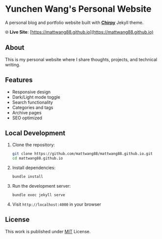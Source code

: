 # Yunchen Wang's Personal Website

A personal blog and portfolio website built with [**Chirpy**][chirpy] Jekyll theme.

🌐 **Live Site**: [https://mattwang88.github.io](https://mattwang88.github.io)

## About

This is my personal website where I share thoughts, projects, and technical writing.

## Features

- Responsive design
- Dark/Light mode toggle
- Search functionality
- Categories and tags
- Archive pages
- SEO optimized

## Local Development

1. Clone the repository:
   ```bash
   git clone https://github.com/mattwang88/mattwang88.github.io.git
   cd mattwang88.github.io
   ```

2. Install dependencies:
   ```bash
   bundle install
   ```

3. Run the development server:
   ```bash
   bundle exec jekyll serve
   ```

4. Visit `http://localhost:4000` in your browser

## License

This work is published under [MIT][mit] License.

[gem]: https://rubygems.org/gems/jekyll-theme-chirpy
[chirpy]: https://github.com/cotes2020/jekyll-theme-chirpy/
[mit]: https://github.com/mattwang88/mattwang88.github.io/blob/main/LICENSE
